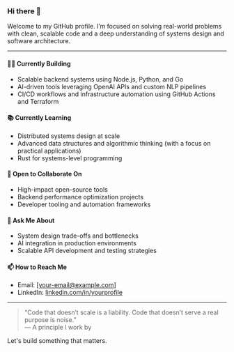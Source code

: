 ### Hi there 👋

Welcome to my GitHub profile. I’m focused on solving real-world problems with clean, scalable code and a deep understanding of systems design and software architecture.

---

#### 👷‍♂️ Currently Building
- Scalable backend systems using Node.js, Python, and Go
- AI-driven tools leveraging OpenAI APIs and custom NLP pipelines
- CI/CD workflows and infrastructure automation using GitHub Actions and Terraform

#### 📚 Currently Learning
- Distributed systems design at scale
- Advanced data structures and algorithmic thinking (with a focus on practical applications)
- Rust for systems-level programming

#### 🤝 Open to Collaborate On
- High-impact open-source tools
- Backend performance optimization projects
- Developer tooling and automation frameworks

#### 💬 Ask Me About
- System design trade-offs and bottlenecks
- AI integration in production environments
- Scalable API development and testing strategies

#### 📫 How to Reach Me
- Email: [your-email@example.com]
- LinkedIn: [linkedin.com/in/yourprofile](https://linkedin.com/in/yourprofile)

---

> “Code that doesn’t scale is a liability. Code that doesn’t serve a real purpose is noise.”  
> — A principle I work by

Let's build something that matters.

